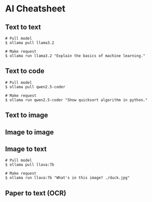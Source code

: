 
# AI Cheatsheet

## Text to text

~~~
# Pull model
$ ollama pull llama3.2

# Make request
$ ollama run llama3.2 "Explain the basics of machine learning."
~~~

## Text to code

~~~
# Pull model
$ ollama pull qwen2.5-coder

# Make request
$ ollama run qwen2.5-coder "Show quicksort algorithm in python."
~~~

## Text to image

## Image to image

## Image to text

~~~
# Pull model
$ ollama pull llava:7b

# Make request
$ ollama run llava:7b "What's in this image? ./duck.jpg"
~~~

## Paper to text (OCR)
